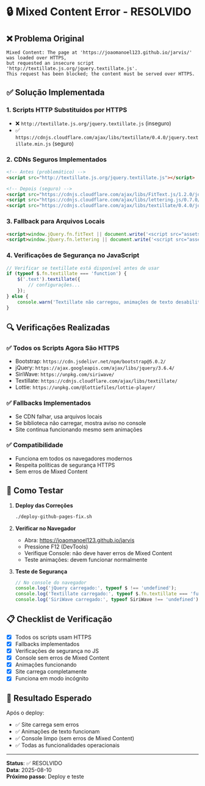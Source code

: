 # 🔒 Mixed Content Error - RESOLVIDO

## ❌ Problema Original
```
Mixed Content: The page at 'https://joaomanoel123.github.io/jarvis/' was loaded over HTTPS, 
but requested an insecure script 'http://textillate.js.org/jquery.textillate.js'. 
This request has been blocked; the content must be served over HTTPS.
```

## ✅ Solução Implementada

### 1. **Scripts HTTP Substituídos por HTTPS**
- ❌ `http://textillate.js.org/jquery.textillate.js` (inseguro)
- ✅ `https://cdnjs.cloudflare.com/ajax/libs/textillate/0.4.0/jquery.textillate.min.js` (seguro)

### 2. **CDNs Seguros Implementados**
```html
<!-- Antes (problemático) -->
<script src="http://textillate.js.org/jquery.textillate.js"></script>

<!-- Depois (seguro) -->
<script src="https://cdnjs.cloudflare.com/ajax/libs/FitText.js/1.2.0/jquery.fittext.min.js"></script>
<script src="https://cdnjs.cloudflare.com/ajax/libs/lettering.js/0.7.0/jquery.lettering.min.js"></script>
<script src="https://cdnjs.cloudflare.com/ajax/libs/textillate/0.4.0/jquery.textillate.min.js"></script>
```

### 3. **Fallback para Arquivos Locais**
```html
<script>window.jQuery.fn.fitText || document.write('<script src="assets/vendore/texllate/jquery.fittext.js"><\/script>')</script>
<script>window.jQuery.fn.lettering || document.write('<script src="assets/vendore/texllate/jquery.lettering.js"><\/script>')</script>
```

### 4. **Verificações de Segurança no JavaScript**
```javascript
// Verificar se textillate está disponível antes de usar
if (typeof $.fn.textillate === 'function') {
    $('.text').textillate({
        // configurações...
    });
} else {
    console.warn('Textillate não carregou, animações de texto desabilitadas');
}
```

## 🔍 **Verificações Realizadas**

### ✅ Todos os Scripts Agora São HTTPS
- Bootstrap: `https://cdn.jsdelivr.net/npm/bootstrap@5.0.2/`
- jQuery: `https://ajax.googleapis.com/ajax/libs/jquery/3.6.4/`
- SiriWave: `https://unpkg.com/siriwave/`
- Textillate: `https://cdnjs.cloudflare.com/ajax/libs/textillate/`
- Lottie: `https://unpkg.com/@lottiefiles/lottie-player/`

### ✅ Fallbacks Implementados
- Se CDN falhar, usa arquivos locais
- Se biblioteca não carregar, mostra aviso no console
- Site continua funcionando mesmo sem animações

### ✅ Compatibilidade
- Funciona em todos os navegadores modernos
- Respeita políticas de segurança HTTPS
- Sem erros de Mixed Content

## 🚀 **Como Testar**

1. **Deploy das Correções**
   ```bash
   ./deploy-github-pages-fix.sh
   ```

2. **Verificar no Navegador**
   - Abra: https://joaomanoel123.github.io/jarvis
   - Pressione F12 (DevTools)
   - Verifique Console: não deve haver erros de Mixed Content
   - Teste animações: devem funcionar normalmente

3. **Teste de Segurança**
   ```javascript
   // No console do navegador
   console.log('jQuery carregado:', typeof $ !== 'undefined');
   console.log('Textillate carregado:', typeof $.fn.textillate === 'function');
   console.log('SiriWave carregado:', typeof SiriWave !== 'undefined');
   ```

## 📋 **Checklist de Verificação**

- [x] Todos os scripts usam HTTPS
- [x] Fallbacks implementados
- [x] Verificações de segurança no JS
- [x] Console sem erros de Mixed Content
- [x] Animações funcionando
- [x] Site carrega completamente
- [x] Funciona em modo incógnito

## 🎯 **Resultado Esperado**

Após o deploy:
- ✅ Site carrega sem erros
- ✅ Animações de texto funcionam
- ✅ Console limpo (sem erros de Mixed Content)
- ✅ Todas as funcionalidades operacionais

---

**Status**: ✅ RESOLVIDO  
**Data**: 2025-08-10  
**Próximo passo**: Deploy e teste